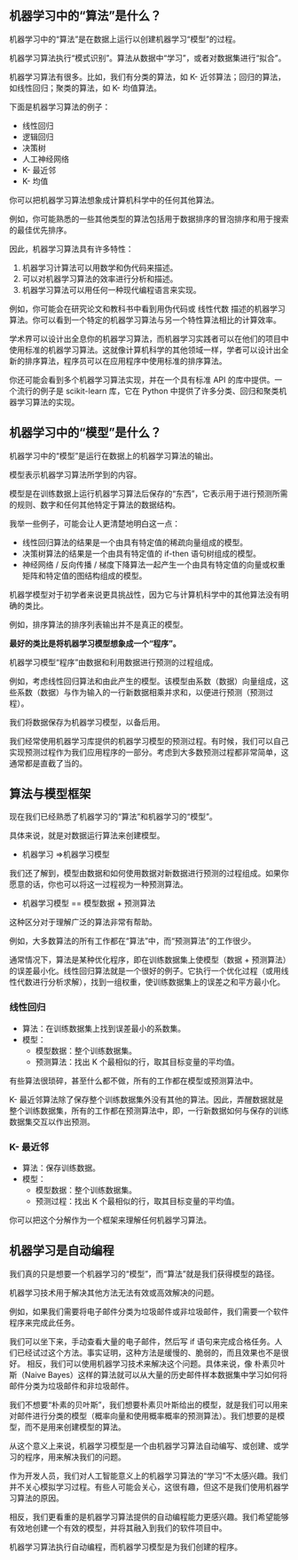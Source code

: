 ## 机器学习中的“算法”是什么？

机器学习中的“算法”是在数据上运行以创建机器学习“模型”的过程。

机器学习算法执行“模式识别”。算法从数据中“学习”，或者对数据集进行“拟合”。

机器学习算法有很多。比如，我们有分类的算法，如 K- 近邻算法；回归的算法，如线性回归；聚类的算法，如 K- 均值算法。

下面是机器学习算法的例子：

- 线性回归
- 逻辑回归
- 决策树
- 人工神经网络
- K- 最近邻
- K- 均值

你可以把机器学习算法想象成计算机科学中的任何其他算法。

例如，你可能熟悉的一些其他类型的算法包括用于数据排序的冒泡排序和用于搜索的最佳优先排序。

因此，机器学习算法具有许多特性：
1. 机器学习计算法可以用数学和伪代码来描述。
2. 可以对机器学习算法的效率进行分析和描述。
3. 机器学习算法可以用任何一种现代编程语言来实现。

例如，你可能会在研究论文和教科书中看到用伪代码或 线性代数 描述的机器学习算法。你可以看到一个特定的机器学习算法与另一个特性算法相比的计算效率。

学术界可以设计出全息你的机器学习算法，而机器学习实践者可以在他们的项目中使用标准的机器学习算法。这就像计算机科学的其他领域一样，学者可以设计出全新的排序算法，程序员可以在应用程序中使用标准的排序算法。

你还可能会看到多个机器学习算法实现，并在一个具有标准 API 的库中提供。一个流行的例子是 scikit-learn 库，它在 Python 中提供了许多分类、回归和聚类机器学习算法的实现。

## 机器学习中的“模型”是什么？

机器学习中的“模型”是运行在数据上的机器学习算法的输出。

模型表示机器学习算法所学到的内容。

模型是在训练数据上运行机器学习算法后保存的“东西”，它表示用于进行预测所需的规则、数字和任何其他特定于算法的数据结构。

我举一些例子，可能会让人更清楚地明白这一点：
- 线性回归算法的结果是一个由具有特定值的稀疏向量组成的模型。
- 决策树算法的结果是一个由具有特定值的 if-then 语句树组成的模型。
- 神经网络 / 反向传播 / 梯度下降算法一起产生一个由具有特定值的向量或权重矩阵和特定值的图结构组成的模型。

机器学模型对于初学者来说更具挑战性，因为它与计算机科学中的其他算法没有明确的类比。

例如，排序算法的排序列表输出并不是真正的模型。

**最好的类比是将机器学习模型想象成一个“程序”。**

机器学习模型“程序”由数据和利用数据进行预测的过程组成。

例如，考虑线性回归算法和由此产生的模型。该模型由系数（数据）向量组成，这些系数（数据）与作为输入的一行新数据相乘并求和，以便进行预测（预测过程）。

我们将数据保存为机器学习模型，以备后用。

我们经常使用机器学习库提供的机器学习模型的预测过程。有时候，我们可以自己实现预测过程作为我们应用程序的一部分。考虑到大多数预测过程都非常简单，这通常都是直截了当的。

## 算法与模型框架

现在我们已经熟悉了机器学习的“算法”和机器学习的“模型”。

具体来说，就是对数据运行算法来创建模型。

- 机器学习 =>机器学习模型

我们还了解到，模型由数据和如何使用数据对新数据进行预测的过程组成。如果你愿意的话，你也可以将这一过程视为一种预测算法。

- 机器学习模型 == 模型数据 + 预测算法

这种区分对于理解广泛的算法非常有帮助。

例如，大多数算法的所有工作都在“算法”中，而“预测算法”的工作很少。

通常情况下，算法是某种优化程序，即在训练数据集上使模型（数据 + 预测算法）的误差最小化。线性回归算法就是一个很好的例子。它执行一个优化过程（或用线性代数进行分析求解），找到一组权重，使训练数据集上的误差之和平方最小化。

### 线性回归

- 算法：在训练数据集上找到误差最小的系数集。
- 模型：
    - 模型数据：整个训练数据集。
    - 预测算法：找出 K 个最相似的行，取其目标变量的平均值。

有些算法很琐碎，甚至什么都不做，所有的工作都在模型或预测算法中。

K- 最近邻算法除了保存整个训练数据集外没有其他的算法。因此，弄醒数据就是整个训练数据集，所有的工作都在预测算法中，即，一行新数据如何与保存的训练数据集交互以作出预测。

### K- 最近邻

- 算法：保存训练数据。
- 模型：
    - 模型数据：整个训练数据集。
    - 预测过程：找出 K 个最相似的行，取其目标变量的平均值。

你可以把这个分解作为一个框架来理解任何机器学习算法。

## 机器学习是自动编程

我们真的只是想要一个机器学习的“模型”，而“算法”就是我们获得模型的路径。

机器学习技术用于解决其他方法无法有效或高效解决的问题。

例如，如果我们需要将电子邮件分类为垃圾邮件或非垃圾邮件，我们需要一个软件程序来完成此任务。

我们可以坐下来，手动查看大量的电子邮件，然后写 if 语句来完成合格任务。人们已经试过这个方法。事实证明，这种方法是缓慢的、脆弱的，而且效果也不是很好。
相反，我们可以使用机器学习技术来解决这个问题。具体来说，像 朴素贝叶斯（Naive Bayes）这样的算法就可以从大量的历史邮件样本数据集中学习如何将邮件分类为垃圾邮件和非垃圾邮件。

我们不想要“朴素的贝叶斯”，我们想要朴素贝叶斯给出的模型，就是我们可以用来对邮件进行分类的模型（概率向量和使用概率概率的预测算法）。我们想要的是模型，而不是用来创建模型的算法。

从这个意义上来说，机器学习模型是一个由机器学习算法自动编写、或创建、或学习的程序，用来解决我们的问题。

作为开发人员，我们对人工智能意义上的机器学习算法的“学习”不太感兴趣。我们并不关心模拟学习过程。有些人可能会关心，这很有趣，但这不是我们使用机器学习算法的原因。

相反，我们更看重的是机器学习算法提供的自动编程能力更感兴趣。我们希望能够有效地创建一个有效的模型，并将其融入到我们的软件项目中。

机器学习算法执行自动编程，而机器学习模型是为我们创建的程序。
